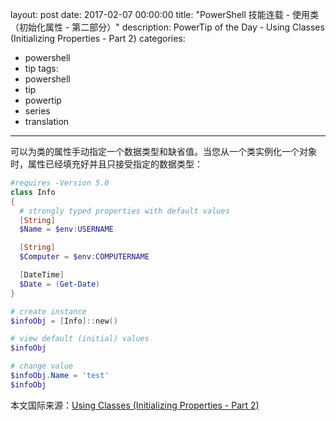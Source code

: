 ﻿layout: post
date: 2017-02-07 00:00:00
title: "PowerShell 技能连载 - 使用类（初始化属性 - 第二部分）"
description: PowerTip of the Day - Using Classes (Initializing Properties - Part 2)
categories:
- powershell
- tip
tags:
- powershell
- tip
- powertip
- series
- translation
---
可以为类的属性手动指定一个数据类型和缺省值。当您从一个类实例化一个对象时，属性已经填充好并且只接受指定的数据类型：

```powershell
#requires -Version 5.0
class Info
{
  # strongly typed properties with default values
  [String]
  $Name = $env:USERNAME

  [String]
  $Computer = $env:COMPUTERNAME

  [DateTime]
  $Date = (Get-Date)
}

# create instance
$infoObj = [Info]::new()

# view default (initial) values
$infoObj

# change value
$infoObj.Name = 'test'
$infoObj
```

<!--more-->
本文国际来源：[Using Classes (Initializing Properties - Part 2)](http://community.idera.com/powershell/powertips/b/tips/posts/using-classes-initializing-properties-part-2)
